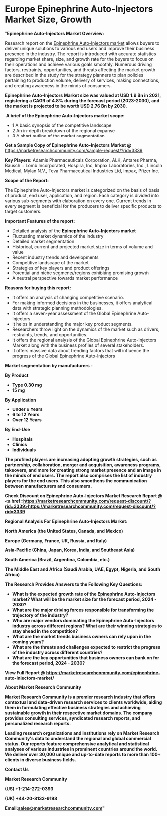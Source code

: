 # Europe Epinephrine Auto-Injectors Market Size, Growth
"<strong>Epinephrine Auto-Injectors Market Overview:</strong>

Research report on the <a href=https://marketresearchcommunity.com/epinephrine-auto-injectors-market/>Epinephrine Auto-Injectors market</a> allows buyers to deliver unique solutions to various end users and improve their business presence in the industry. The report is introduced with accurate statistics regarding market share, size, and growth rate for the buyers to focus on their operations and achieve various goals smoothly. Numerous driving factors, restraints, opportunities, and threats affecting the market growth are described in the study for the strategy planners to plan policies pertaining to production volume, delivery of services, making connections, and creating awareness in the minds of consumers.

<strong>Epinephrine Auto-Injectors Market size was valued at USD 1.9 Bn in 2021, registering a CAGR of 4.8% during the forecast period (2023-2030), and the market is projected to be worth USD 2.76 Bn by 2030.</strong>

 <Strong>A brief of the Epinephrine Auto-Injectors market scope:</Strong>
<ul>
 <li>1  A basic synopsis of the competitive landscape</li>
 <li>2  An in-depth breakdown of the regional expanse</li>
 <li>3  A short outline of the market segmentation</li>
</ul>
<strong>Get a Sample Copy of Epinephrine Auto-Injectors Market @ </b></strong><a href=https://marketresearchcommunity.com/sample-request/?rid=3339><u>https://marketresearchcommunity.com/sample-request/?rid=3339</u></a>

<strong>Key Players:</strong> 
Adamis Pharmaceuticals Corporation, ALK, Antares Pharma, Bausch + Lomb Incorporated, Hospira, Inc, Impax Laboratories, Inc., Lincoln Medical, Mylan N.V., Teva Pharmaceutical Industries Ltd, Impax, Pfizer Inc.

<strong>Scope of the Report:</strong>

The Epinephrine Auto-Injectors market is categorized on the basis of basis of product, end user, application, and region. Each category is divided into various sub-segments with elaboration on every one. Current trends in every segment is beneficial for the producers to deliver specific products to target customers.

<strong><b>Important Features of the report:</b></strong>
<ul>
  <li>Detailed analysis of the <strong><b>Epinephrine Auto-Injectors </b></strong><strong><b>market</b></strong></li>
  <li>Fluctuating market dynamics of the industry</li>
  <li>Detailed market segmentation</li>
  <li>Historical, current and projected market size in terms of volume and value</li>
  <li>Recent industry trends and developments</li>
  <li>Competitive landscape of the market</li>
  <li>Strategies of key players and product offerings</li>
  <li>Potential and niche segments/regions exhibiting promising growth</li>
  <li>A neutral perspective towards market performance</li>
</ul>
<strong><b>Reasons for buying this report:</b></strong>
<ul>
  <li>It offers an analysis of changing competitive scenario.</li>
  <li>For making informed decisions in the businesses, it offers analytical data with strategic planning methodologies.</li>
  <li>It offers a seven-year assessment of the Global Epinephrine Auto-Injectors</li>
  <li>It helps in understanding the major key product segments.</li>
  <li>Researchers throw light on the dynamics of the market such as drivers, restraints, trends, and opportunities.</li>
  <li>It offers the regional analysis of the Global Epinephrine Auto-Injectors Market along with the business profiles of several stakeholders.</li>
  <li>It offers massive data about trending factors that will influence the progress of the Global Epinephrine Auto-Injectors</li>
</ul>

<strong>Market segmentation by manufacturers -</strong>


<strong><strong>By Product</strong></h4>
<ul>
 	<li>Type 0.30 mg</li>
 	<li>15 mg</li>
</ul>
<strong><strong>By Application</strong></h4>
<ul>
 	<li>Under 6 Years</li>
 	<li>6 to 12 Years</li>
 	<li>Over 12 Years</li>
</ul>
<strong><strong>By End-Use</strong></h4>
<ul>
 	<li>Hospitals</li>
 	<li>Clinics</li>
 	<li>Individuals</li>
</ul>

The profiled players are increasing adopting growth strategies, such as partnership, collaboration, merger and acquisition, awareness programs, takeovers, and more for creating strong market presence and an image in the minds of end users. The report also comprises the list of industry players for the end users. This also smoothens the communication between manufacturers and consumers.

<strong><b>Check Discount on Epinephrine Auto-Injectors Market Research Report @ </b></strong><a href=https://marketresearchcommunity.com/request-discount/?rid=3339><u>https://marketresearchcommunity.com/request-discount/?rid=3339</u></a>

<strong>Regional Analysis For Epinephrine Auto-Injectors Market:</strong>

<strong>North America</strong> (the United States, Canada, and Mexico)

<strong>Europe</strong> (Germany, France, UK, Russia, and Italy)

<strong>Asia-Pacific</strong> (China, Japan, Korea, India, and Southeast Asia)

<strong>South America</strong> (Brazil, Argentina, Colombia, etc.)

<strong>The Middle East and Africa</strong> (Saudi Arabia, UAE, Egypt, Nigeria, and South Africa)

<strong>The Research Provides Answers to the Following Key Questions:</strong>
<ul>
 	<li>What is the expected growth rate of the Epinephrine Auto-Injectors market? What will be the market size for the forecast period, 2024 - 2030?</li>
 	<li>What are the major driving forces responsible for transforming the trajectory of the industry?</li>
 	<li>Who are major vendors dominating the Epinephrine Auto-Injectors industry across different regions? What are their winning strategies to stay ahead in the competition?</li>
 	<li>What are the market trends business owners can rely upon in the coming years?</li>
 	<li>What are the threats and challenges expected to restrict the progress of the industry across different countries?</li>
 	<li>What are the key opportunities that business owners can bank on for the forecast period, 2024 - 2030?</li>
</ul>

<strong>View Full Report @</strong> <a href=https://marketresearchcommunity.com/epinephrine-auto-injectors-market/>https://marketresearchcommunity.com/epinephrine-auto-injectors-market/</a>

<strong>About Market Research Community</strong>

Market Research Community is a premier research industry that offers contextual and data-driven research services to clients worldwide, aiding them in formulating effective business strategies and achieving sustainable growth in their respective market domains. The company provides consulting services, syndicated research reports, and personalized research reports.

Leading research organizations and institutions rely on Market Research Community's data to understand the regional and global commercial status. Our reports feature comprehensive analytical and statistical analyses of various industries in prominent countries around the world. We deliver over 30,000 unique and up-to-date reports to more than 100+ clients in diverse business fields.

<strong>Contact Us</strong>

<strong>Market Research Community</strong>

(US) +1-214-272-0393

(UK) +44-20-8133-9198

<strong>Email:</strong>sales@marketresearchcommunity.com"
